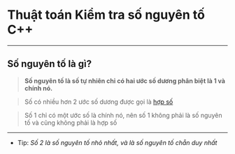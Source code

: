 # Thuật toán Kiểm tra số nguyên tố C++

----
## Số nguyên tố là gì?
> **Số nguyên tố là số tự nhiên chỉ có hai ước số dương phân biệt là 1 và chính nó.**

> Số có nhiều hơn 2 ước số dương được gọi là [hợp số](https://vi.wikipedia.org/wiki/H%E1%BB%A3p_s%E1%BB%91)

> Số 1 chỉ có một ước số là chính nó, nên số 1 không phải là số nguyên tố và cũng không phải là hợp số
----
* Tip:
*Số 2 là số nguyên tố nhỏ nhất, và là số nguyên tố chẵn duy nhất*